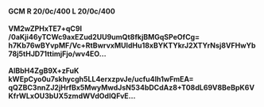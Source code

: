 #### GCM R 20/0c/400 L 20/0c/400
**VM2wZPHxTE7+qC9I**<br/>**/0aKji46yTCWc9axEZud2UU9umQt8fkjBMGqSPeOfCg=**<br/>**h7Kb76wBYvpMF/Vc+RtBwrvxMUIdHu18xBYKTYkrJ2XTYrNsj8VFHwYb78j5tHJD71ttimjFjo/wv4EO...**<br/><br/>
**AlBbH4ZgB9X+zFuK**<br/>**kWEpCyo0u7skhycgh5LL4erxzpvJe/ucfu4lh1wFmEA=**<br/>**qQZBC3nnZJ2jHrfBx5MwyMwdJsN534bDCdAz8+T08dL69V8BeBpK6VKfrWLxOU3bUX5zmdWVdOdIQFvE...**